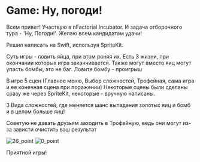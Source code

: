 # Game: Ну, погоди!

Всем привет!
Участвую в nFactorial Incubator. И задача отборочного тура - 'Ну, Погоди!'. Желаю всем кандидатам удачи!

Решил написать на Swift, используя SpriteKit.

Суть игры - ловить яйца, при этом роняя их. Есть 3 жизни, при окончании которых игра заканчивается. Также могут вместо яиц могут упасть бомбы, это не баг. Ловите бомбу - проигрыш

В игре 5 сцен (Главное меню, Выбор сложностей, Трофейная, сама игра и ее конечная сцена при поражении)
Некоторые сцены были сделаны сразу же через SpriteKit, некоторые - вручную написаны.

3 Вида сложностей, где меняется шанс выпадения золотых яиц и бомб и в целом больше яиц!

Советую не давать друзьям заходить в Трофейную, ведь они могут из-за зависти очистить ваш результат


![26_point](https://user-images.githubusercontent.com/132449744/236510778-e2ff618c-6656-4f33-b7b6-022e744254f9.png)
![0_point](https://user-images.githubusercontent.com/132449744/236510793-29501b0a-ccc4-4402-89b4-b2fc61be38ca.png)


Приятной игры!
